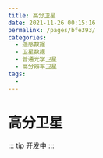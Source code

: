```yaml
---
title: 高分卫星
date: 2021-11-26 00:15:16
permalink: /pages/bfe393/
categories:
  - 遥感数据
  - 卫星数据
  - 普通光学卫星
  - 高分辨率卫星
tags:
  - 
---
```

# 高分卫星

::: tip
开发中
:::

